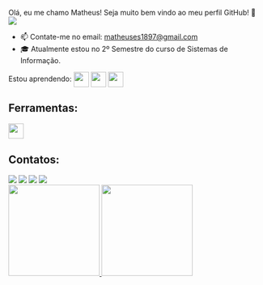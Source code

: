 Olá, eu me chamo Matheus! 
Seja muito bem vindo ao meu perfil GitHub! 👋
![](https://komarev.com/ghpvc/?username=matheusesdev&style=flat-square)

- 📫 Contate-me no email: matheuses1897@gmail.com
- :mortar_board: Atualmente estou no 2º Semestre do curso de Sistemas de Informação.



Estou aprendendo: 
<img align="center" height="30" widht="30" src="https://cdn.jsdelivr.net/gh/devicons/devicon/icons/javascript/javascript-original.svg"/> 
<img align="center" height="30" widht="30" src="https://cdn.jsdelivr.net/gh/devicons/devicon/icons/css3/css3-original.svg"/>
<img align="center" height="30" widht="30" src="https://cdn.jsdelivr.net/gh/devicons/devicon/icons/html5/html5-original.svg"/>  

## Ferramentas:
<img aling="center" height="30" widht="40" src="https://cdn.jsdelivr.net/gh/devicons/devicon/icons/vscode/vscode-original.svg" />
          
          

## Contatos:

<div>
<a href="https://instagram.com/matheuses25" target="_blank"><img loading="lazy" src="https://img.shields.io/badge/-Instagram-%23E4405F?style=for-the-badge&logo=instagram&logoColor=white" target="_blank"></a>
<a href="https://www.twitch.tv/mathieusxx" target="_blank"><img loading="lazy" src="https://img.shields.io/badge/Twitch-9146FF?style=for-the-badge&logo=twitch&logoColor=white" target="_blank"></a>
<a href = "mailto:matheuses1897@gmail.com"><img loading="lazy" src="https://img.shields.io/badge/Gmail-D14836?style=for-the-badge&logo=gmail&logoColor=white" target="_blank"></a>
<a href="https://www.linkedin.com/in/matheusessantos" target="_blank"><img loading="lazy" src="https://img.shields.io/badge/-LinkedIn-%230077B5?style=for-the-badge&logo=linkedin&logoColor=white" target="_blank"></a>   
</div>




<!--Estatísticas GitHub -->
<div>
<a href="https://github.com/matheusesdev">
<img loading="lazy" height="180em" src="https://github-readme-stats.vercel.app/api/top-langs/?username=matheusesdev&layout=compact&langs_count=7&theme=dracula"/>
<img loading="lazy" height="180em" src="https://github-readme-stats.vercel.app/api?username=matheusesdev&show_icons=true&theme=dracula&include_all_commits=true&count_private=true"/>
</div>

          
          

